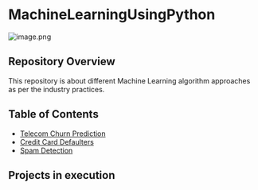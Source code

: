 # MachineLearningUsingPython
![image.png](image/machine_learning.jpg)

## Repository Overview
This repository is about different Machine Learning algorithm approaches as per the industry practices.

## Table of Contents
- [Telecom Churn Prediction](#section1)<br>
- [Credit Card Defaulters](#section2)<br>
- [Spam Detection](#section3)<br>

## Projects in execution

